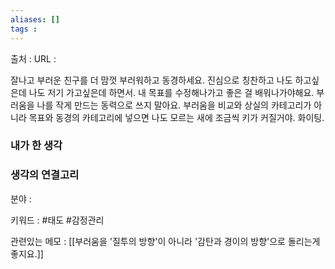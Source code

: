 ```yaml
---
aliases: []
tags :
---
```

출처 : 
URL : 


잘나고 부러운 친구를 더 맘껏 부러워하고 동경하세요. 진심으로 칭찬하고 나도 하고싶은데 나도 저기 가고싶은데 하면서. 내 목표를 수정해나가고 좋은 걸 배워나가야해요. 부러움을 나를 작게 만드는 동력으로 쓰지 말아요. 부러움을 비교와 상실의 카테고리가 아니라 목표와 동경의 카테고리에 넣으면 나도 모르는 새에 조금씩 키가 커질거야. 화이팅.

### 내가 한 생각

### 생각의 연결고리
분야 : 

키워드 : #태도 #감정관리 

관련있는 메모 : [[부러움을 '질투의 방향'이 아니라 '감탄과 경이의 방향'으로 돌리는게 좋지요.]]